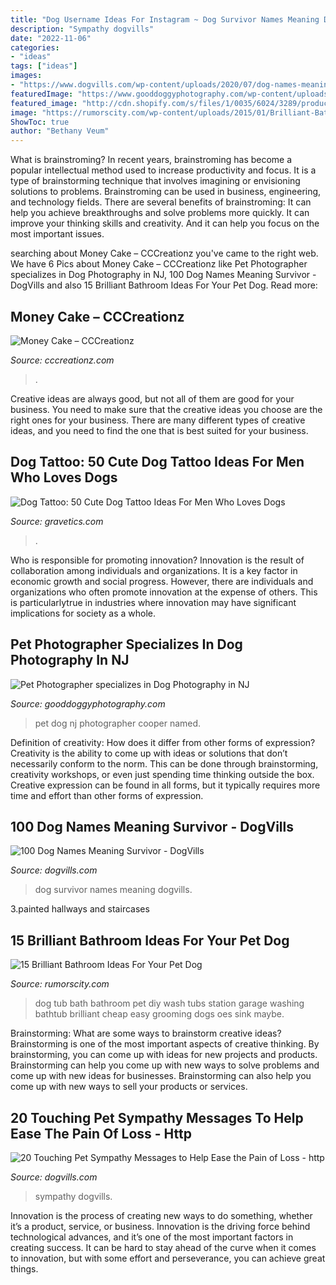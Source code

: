 ```yaml
---
title: "Dog Username Ideas For Instagram ~ Dog Survivor Names Meaning Dogvills"
description: "Sympathy dogvills"
date: "2022-11-06"
categories:
- "ideas"
tags: ["ideas"]
images:
- "https://www.dogvills.com/wp-content/uploads/2020/07/dog-names-meaning-survivor-p-683x1024.jpg"
featuredImage: "https://www.gooddoggyphotography.com/wp-content/uploads/2017/03/2017-03-23_0008.jpg"
featured_image: "http://cdn.shopify.com/s/files/1/0035/6024/3289/products/54423239_10205556004135804_7597781500058140672_n_1200x1200.jpg?v=1571724877"
image: "https://rumorscity.com/wp-content/uploads/2015/01/Brilliant-Bathroom-Ideas-For-Your-Pet-Dog-08.jpg"
ShowToc: true
author: "Bethany Veum"
---
```



What is brainstroming?
In recent years, brainstroming has become a popular intellectual method used to increase productivity and focus. It is a type of brainstorming technique that involves imagining or envisioning solutions to problems. Brainstroming can be used in business, engineering, and technology fields.
There are several benefits of brainstroming: It can help you achieve breakthroughs and solve problems more quickly. It can improve your thinking skills and creativity. And it can help you focus on the most important issues.

	

		
searching about Money Cake – CCCreationz you've came to the right web. We have 6 Pics about Money Cake – CCCreationz like Pet Photographer specializes in Dog Photography in NJ, 100 Dog Names Meaning Survivor - DogVills and also 15 Brilliant Bathroom Ideas For Your Pet Dog. Read more:
		
    
## Money Cake – CCCreationz

<img loading=lazy src="http://cdn.shopify.com/s/files/1/0035/6024/3289/products/54423239_10205556004135804_7597781500058140672_n_1200x1200.jpg?v=1571724877" onerror="this.onerror=null;this.src='https://tse2.mm.bing.net/th?id=OIP.cftOfd52g_8_IjIf99rc-gHaNd&amp;pid=15.1';" alt="Money Cake – CCCreationz">

_Source: cccreationz.com_

>. 

	

Creative ideas are always good, but not all of them are good for your business. You need to make sure that the creative ideas you choose are the right ones for your business. There are many different types of creative ideas, and you need to find the one that is best suited for your business.

    
## Dog Tattoo: 50 Cute Dog Tattoo Ideas For Men Who Loves Dogs

<img loading=lazy src="https://www.gravetics.com/wp-content/uploads/2017/06/Wonderful-Dog-Tattoo-On-Neck.jpg" onerror="this.onerror=null;this.src='https://tse1.mm.bing.net/th?id=OIP.-6KfnUc9ej6tl5oQeyO1ugHaJ4&amp;pid=15.1';" alt="Dog Tattoo: 50 Cute Dog Tattoo Ideas For Men Who Loves Dogs">

_Source: gravetics.com_

>. 

	

Who is responsible for promoting innovation?
Innovation is the result of collaboration among individuals and organizations. It is a key factor in economic growth and social progress. However, there are individuals and organizations who often promote innovation at the expense of others. This is particularlytrue in industries where innovation may have significant implications for society as a whole.

    
## Pet Photographer Specializes In Dog Photography In NJ

<img loading=lazy src="https://www.gooddoggyphotography.com/wp-content/uploads/2017/03/2017-03-23_0008.jpg" onerror="this.onerror=null;this.src='https://tse4.mm.bing.net/th?id=OIP.7-0oayEUWGj0EQXZFNA6hQHaLB&amp;pid=15.1';" alt="Pet Photographer specializes in Dog Photography in NJ">

_Source: gooddoggyphotography.com_

>pet dog nj photographer cooper named. 

	

Definition of creativity: How does it differ from other forms of expression?
Creativity is the ability to come up with ideas or solutions that don’t necessarily conform to the norm. This can be done through brainstorming, creativity workshops, or even just spending time thinking outside the box. Creative expression can be found in all forms, but it typically requires more time and effort than other forms of expression.

    
## 100 Dog Names Meaning Survivor - DogVills

<img loading=lazy src="https://www.dogvills.com/wp-content/uploads/2020/07/dog-names-meaning-survivor-p-683x1024.jpg" onerror="this.onerror=null;this.src='https://tse1.mm.bing.net/th?id=OIP.olLO0IJtbIHMfh2U1d7zngHaLG&amp;pid=15.1';" alt="100 Dog Names Meaning Survivor - DogVills">

_Source: dogvills.com_

>dog survivor names meaning dogvills. 

	

3.painted hallways and staircases

    
## 15 Brilliant Bathroom Ideas For Your Pet Dog

<img loading=lazy src="https://rumorscity.com/wp-content/uploads/2015/01/Brilliant-Bathroom-Ideas-For-Your-Pet-Dog-08.jpg" onerror="this.onerror=null;this.src='https://tse2.mm.bing.net/th?id=OIP.4OLKrNMuz5DdOXP5EigMqQHaKL&amp;pid=15.1';" alt="15 Brilliant Bathroom Ideas For Your Pet Dog">

_Source: rumorscity.com_

>dog tub bath bathroom pet diy wash tubs station garage washing bathtub brilliant cheap easy grooming dogs oes sink maybe. 

	

Brainstorming: What are some ways to brainstorm creative ideas?
Brainstorming is one of the most important aspects of creative thinking. By brainstorming, you can come up with ideas for new projects and products. Brainstorming can help you come up with new ways to solve problems and come up with new ideas for businesses. Brainstorming can also help you come up with new ways to sell your products or services.

    
## 20 Touching Pet Sympathy Messages To Help Ease The Pain Of Loss - Http

<img loading=lazy src="https://www.dogvills.com/wp-content/uploads/2020/06/Touching-Pet-Sympathy-Messages-p.jpg" onerror="this.onerror=null;this.src='https://tse4.mm.bing.net/th?id=OIP.kX-gqdTmpXUIBiUANrh1fwHaLH&amp;pid=15.1';" alt="20 Touching Pet Sympathy Messages to Help Ease the Pain of Loss - http">

_Source: dogvills.com_

>sympathy dogvills. 

	

Innovation is the process of creating new ways to do something, whether it’s a product, service, or business. Innovation is the driving force behind technological advances, and it’s one of the most important factors in creating success. It can be hard to stay ahead of the curve when it comes to innovation, but with some effort and perseverance, you can achieve great things.

